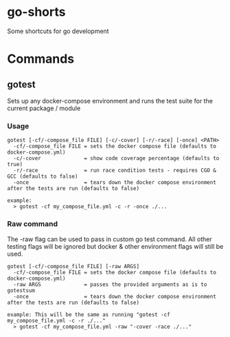 # go-shorts

Some shortcuts for go development

# Commands

## gotest

Sets up any docker-compose environment and runs the test suite for the current package / module

### Usage

```shell
gotest [-cf/-compose_file FILE] [-c/-cover] [-r/-race] [-once] <PATH>
  -cf/-compose_file FILE = sets the docker compose file (defaults to docker-compose.yml)
  -c/-cover              = show code coverage percentage (defaults to true)
  -r/-race               = run race condition tests - requires CGO & GCC (defaults to false)
  -once                  = tears down the docker compose environment after the tests are run (defaults to false)

example: 
  > gotest -cf my_compose_file.yml -c -r -once ./...
```

### Raw command

The -raw flag can be used to pass in custom go test command. All other testing flags will be ignored but docker & other environment flags will still
be used.

```shell
gotest [-cf/-compose_file FILE] [-raw ARGS]
  -cf/-compose_file FILE = sets the docker compose file (defaults to docker-compose.yml)
  -raw ARGS              = passes the provided arguments as is to gotestsum
  -once                  = tears down the docker compose environment after the tests are run (defaults to false)
  
example: This will be the same as running "gotest -cf my_compose_file.yml -c -r ./..."
  > gotest -cf my_compose_file.yml -raw "-cover -race ./..."
```